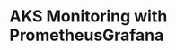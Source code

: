 # AKS Monitoring with PrometheusGrafana                                                                                                                                                                                                                                                                                                                                                                                                                                                                     

